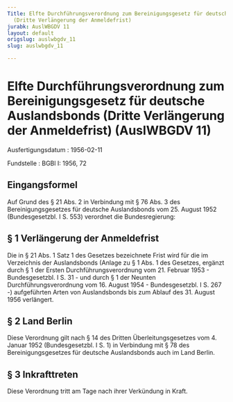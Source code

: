 ```yaml
---
Title: Elfte Durchführungsverordnung zum Bereinigungsgesetz für deutsche Auslandsbonds
  (Dritte Verlängerung der Anmeldefrist)
jurabk: AuslWBGDV 11
layout: default
origslug: auslwbgdv_11
slug: auslwbgdv_11

---
```


# Elfte Durchführungsverordnung zum Bereinigungsgesetz für deutsche Auslandsbonds (Dritte Verlängerung der Anmeldefrist) (AuslWBGDV 11)

Ausfertigungsdatum
:   1956-02-11

Fundstelle
:   BGBl I: 1956, 72



## Eingangsformel

Auf Grund des § 21 Abs. 2 in Verbindung mit § 76 Abs. 3 des Bereinigungsgesetzes für deutsche Auslandsbonds vom 25. August 1952 (Bundesgesetzbl. I S. 553) verordnet die Bundesregierung:


## § 1 Verlängerung der Anmeldefrist

Die in § 21 Abs. 1 Satz 1 des Gesetzes bezeichnete Frist wird für die im Verzeichnis der Auslandsbonds (Anlage zu § 1 Abs. 1 des Gesetzes,
ergänzt durch § 1 der Ersten Durchführungsverordnung vom 21. Februar 1953 - Bundesgesetzbl. I S. 31 - und durch § 1 der Neunten Durchführungsverordnung vom 16. August 1954 - Bundesgesetzbl. I S. 267 -)              aufgeführten Arten von Auslandsbonds bis zum Ablauf des 31. August 1956 verlängert.


## § 2 Land Berlin

Diese Verordnung gilt nach § 14 des Dritten Überleitungsgesetzes vom 4. Januar 1952 (Bundesgesetzbl. I S. 1) in Verbindung mit § 78 des Bereinigungsgesetzes für deutsche Auslandsbonds auch im Land Berlin.


## § 3 Inkrafttreten

Diese Verordnung tritt am Tage nach ihrer Verkündung in Kraft.

